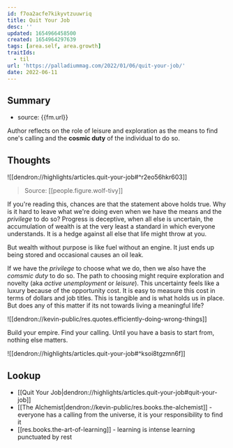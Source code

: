 ```yaml
---
id: f7oa2acfe7kikyvtzuuwriq
title: Quit Your Job
desc: ''
updated: 1654966458500
created: 1654964297639
tags: [area.self, area.growth]
traitIds:
  - til
url: 'https://palladiummag.com/2022/01/06/quit-your-job/'
date: 2022-06-11
---
```


## Summary
- source: {{fm.url}}

Author reflects on the role of leisure and exploration as the means to find one's calling and the **cosmic duty** of the individual to do so. 

## Thoughts

![[dendron://highlights/articles.quit-your-job#^r2eo56hkr603]]
> 
> Source: [[people.figure.wolf-tivy]]

If you're reading this, chances are that the statement above holds true. Why is it hard to leave what we're doing even when we have the means and the *privilege* to do so?
Progress is deceptive, when all else is uncertain, the accumulation of wealth is at the very least a standard in which everyone understands. It is a hedge against all else that life might throw at you. 

But wealth without purpose is like fuel without an engine. It just ends up being stored and occasional causes an oil leak. 

If we have the *privilege* to choose what we do, then we also have the *comsmic duty* to do so. The path to choosing might require exploration and novelty (aka *active unemployment* or *leisure*). This uncertainty feels like a luxury because of the opportunity cost. It is easy to measure this cost in terms of dollars and job titles. This is tangible and is what holds us in place. But does any of this matter if its not towards living a meaningful life?

![[dendron://kevin-public/res.quotes.efficiently-doing-wrong-things]]

Build your empire. Find your calling. Until you have a basis to start from, nothing else matters. 

![[dendron://highlights/articles.quit-your-job#^ksoi8tgzmn6f]]



## Lookup
- [[Quit Your Job|dendron://highlights/articles.quit-your-job#quit-your-job]]
- [[The Alchemist|dendron://kevin-public/res.books.the-alchemist]] - everyone has a calling from the universe, it is your responsibility to find it
- [[res.books.the-art-of-learning]] - learning is intense learning punctuated by rest
